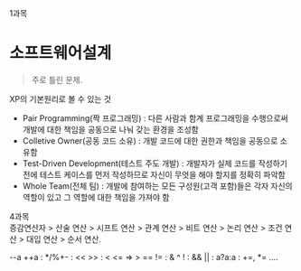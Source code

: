 1과목
# 소프트웨어설계
> 주로 틀린 문제. 

XP의 기본원리로 볼 수 있는 것
* Pair Programming(짝 프로그래밍) : 다른 사람과 함계 프로그래밍을 수행으로써 개발에 대한 책임을 공동으로 나눠 갖는 환경을 조성함
* Colletive Owner(공동 코드 소유) : 개발 코드에 대한 권한과 책임을 공동으로 소유함  
* Test-Driven Development(테스트 주도 개발) : 개발자가 실제 코드를 작성하기 전에 테스트 케이스를 먼저 작성하므로 자신이 무엇을 해야 할지를 정확히 파악함
* Whole Team(전체 팀) : 개발에 참여하는 모든 구성원(고객 포함)들은 각자 자신의 역할이 있고 그 역할에 대한 책임을 가져야 함

4과목  
증감연산자 > 산술 연산 > 시프트 연산 > 관계 연산 > 비트 연산 > 논리 연산 > 조건 연산 > 대입 연산 > 순서 연산. 

--a ++a : */%+- : << >> : < <= => > == != : & ^ ! : && || : a?a:a : +=, *= ....
